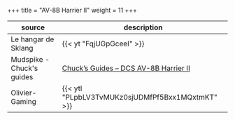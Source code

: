 +++
title = "AV-8B Harrier II"
weight = 11
+++

source                                | description
------------------------------------- | -----------
Le hangar de Sklang                   | {{< yt "FqjUGpGceeI" >}}
Mudspike - Chuck's guides             | [Chuck’s Guides – DCS AV-8B Harrier II](https://www.mudspike.com/chucks-guides-dcs-av-8b-harrier-ii/)
Olivier-Gaming                        | {{< ytl "PLpbLV3TvMUKz0sjUDMfPf5Bxx1MQxtmKT" >}}
